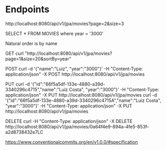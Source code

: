 # Endpoints

http://localhost:8080/api/v1/jpa/movies?page=2&size=3

SELECT * FROM MOVIES where year = '3000'

Natural order is by name

GET curl "http://localhost:8080/api/v1/jpa/movies?page=1&size=20&sortBy=year"

POST curl -d '{"name":"Luiz", "year":"3000"}' -H "Content-Type: application/json" -X
POST http://localhost:8080/api/v1/jpa/movies

PUT curl -d '{"id":"66f5a5df-133e-4880-a39d-3340296c4715","name":"Luiz Costa", "year":"3000"}' -H "Content-Type:
application/json" -X PUT http://localhost:8080/api/v1/jpa/movies
curl -d '{"id":"66f5a5df-133e-4880-a39d-3340296c4715A","name":"Luiz Costa", "year":"3000"}' -H "Content-Type:
application/json" -X PUT http://localhost:8080/api/v1/jpa/movies

DELETE curl -H "Content-Type: application/json" -X
DELETE http://localhost:8080/api/v1/jpa/movies/0a64f4e9-894a-4fe5-853f-a2d8738432e7LC

https://www.conventionalcommits.org/en/v1.0.0/#specification